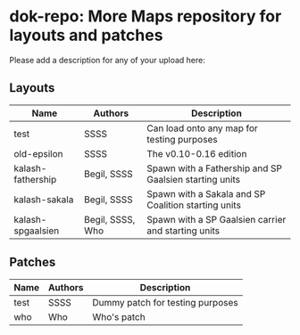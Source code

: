 # dok-repo: More Maps repository for layouts and patches
Please add a description for any of your upload here:

## Layouts
| Name | Authors | Description |
| ---- | ------- | ----------- |
| test | SSSS | Can load onto any map for testing purposes |
| old-epsilon | SSSS | The v0.10-0.16 edition |
| kalash-fathership | Begil, SSSS | Spawn with a Fathership and SP Gaalsien starting units |
| kalash-sakala | Begil, SSSS | Spawn with a Sakala and SP Coalition starting units |
| kalash-spgaalsien | Begil, SSSS, Who | Spawn with a SP Gaalsien carrier and starting units |

## Patches
| Name | Authors | Description |
| ---- | ------- | ----------- |
| test | SSSS | Dummy patch for testing purposes |
| who | Who | Who's patch |